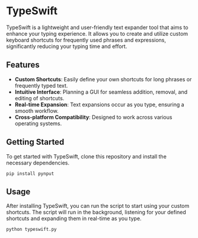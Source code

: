 # TypeSwift
TypeSwift is a lightweight and user-friendly text expander tool that aims to enhance your typing experience. It allows you to create and utilize custom keyboard shortcuts for frequently used phrases and expressions, significantly reducing your typing time and effort.

## Features

- **Custom Shortcuts**: Easily define your own shortcuts for long phrases or frequently typed text.
- **Intuitive Interface**: Planning a GUI for seamless addition, removal, and editing of shortcuts.
- **Real-time Expansion**: Text expansions occur as you type, ensuring a smooth workflow.
- **Cross-platform Compatibility**: Designed to work across various operating systems.

## Getting Started

To get started with TypeSwift, clone this repository and install the necessary dependencies.
```
pip install pynput
```

## Usage
After installing TypeSwift, you can run the script to start using your custom shortcuts. The script will run in the background, listening for your defined shortcuts and expanding them in real-time as you type.

```
python typeswift.py
```
